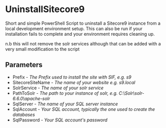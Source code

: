 # UninstallSitecore9
Short and simple PowerShell Script to uninstall a Sitecore9 instance from a local development environment setup.  This can also be run if your installation fails to complete and your environment requires cleaning up.

n.b this will not remove the solr services although that can be added with a very small modification to the script

## Parameters

* Prefix - _The Prefix used to install the site with SIF, e.g. s9_
* SitecoreSiteName - _The name of your website e.g. s9.local_
* SolrService - _The name of your solr service_
* PathToSolr - _The path to your instance of solr, e.g. C:\Solr\solr-6.6.0\apache-solr_
* SqlServer - _The name of your SQL server instance_
* SqlAccount - _Your SQL account, typically the one used to create the databases_
* SqlPassword -  _Your SQL account's password_



